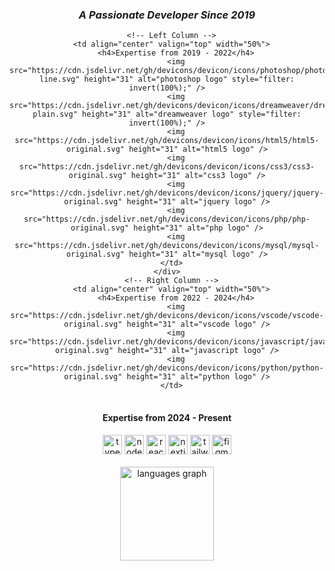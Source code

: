 <div align="center">
  <h3><i>A Passionate Developer Since 2019</i></h3>
</div>

<div align="center">
  <table style="border: none; width: 100%; table-layout: fixed;">
    
      <!-- Left Column -->
      <td align="center" valign="top" width="50%">
        <h4>Expertise from 2019 - 2022</h4>
        <img src="https://cdn.jsdelivr.net/gh/devicons/devicon/icons/photoshop/photoshop-line.svg" height="31" alt="photoshop logo" style="filter: invert(100%);" />
        <img src="https://cdn.jsdelivr.net/gh/devicons/devicon/icons/dreamweaver/dreamweaver-plain.svg" height="31" alt="dreamweaver logo" style="filter: invert(100%);" />
        <img src="https://cdn.jsdelivr.net/gh/devicons/devicon/icons/html5/html5-original.svg" height="31" alt="html5 logo" />
        <img src="https://cdn.jsdelivr.net/gh/devicons/devicon/icons/css3/css3-original.svg" height="31" alt="css3 logo" />
        <img src="https://cdn.jsdelivr.net/gh/devicons/devicon/icons/jquery/jquery-original.svg" height="31" alt="jquery logo" />
        <img src="https://cdn.jsdelivr.net/gh/devicons/devicon/icons/php/php-original.svg" height="31" alt="php logo" />
        <img src="https://cdn.jsdelivr.net/gh/devicons/devicon/icons/mysql/mysql-original.svg" height="31" alt="mysql logo" />
      </td>
    </div>
      <!-- Right Column -->
      <td align="center" valign="top" width="50%">
        <h4>Expertise from 2022 - 2024</h4>
        <img src="https://cdn.jsdelivr.net/gh/devicons/devicon/icons/vscode/vscode-original.svg" height="31" alt="vscode logo" />
        <img src="https://cdn.jsdelivr.net/gh/devicons/devicon/icons/javascript/javascript-original.svg" height="31" alt="javascript logo" />
        <img src="https://cdn.jsdelivr.net/gh/devicons/devicon/icons/python/python-original.svg" height="31" alt="python logo" />
      </td>
    
  </table>
</div>

<div align="center">
  <h4>Expertise from 2024 - Present</h4>
  <img src="https://cdn.jsdelivr.net/gh/devicons/devicon/icons/typescript/typescript-original.svg" height="31" alt="typescript logo" />
  <img src="https://cdn.simpleicons.org/nodedotjs/339933" height="31" alt="nodejs logo" />
  <img src="https://cdn.jsdelivr.net/gh/devicons/devicon/icons/react/react-original.svg" height="31" alt="react logo" />
  <img src="https://cdn.jsdelivr.net/gh/devicons/devicon/icons/nextjs/nextjs-original.svg" height="31" alt="nextjs logo" />
  <img src="https://cdn.simpleicons.org/tailwindcss/06B6D4" height="31" alt="tailwindcss logo" />
  <img src="https://cdn.simpleicons.org/figma/F24E1E" height="31" alt="figma logo" />
</div>


<div align="center">
  <br />
  <img
    src="https://github-readme-stats.vercel.app/api/top-langs?username=mshsheikh&locale=en&hide_title=false&layout=compact&card_width=320&langs_count=5&theme=dracula&hide_border=false"
    height="150" alt="languages graph" />
</div>
